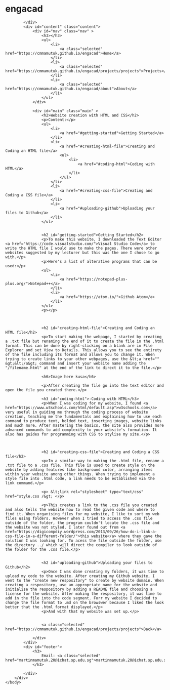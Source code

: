 <html>
    <head>
        <title>engacad</title>
        <link rel="stylesheet" type="text/css" href="../style.css" />
    </head>
    <body>
        <div id="container">
            <div id="header">
                <h1>engacad</h1>

            </div>
            <div id="content" class="content">
                <div id="nav" class="nav" >
                    <h3></h3>
                    <ul>
                        <li>
                            <a class="selected" href="https://cmmamutuk.github.io/engacad">Home</a>
                        </li>
                        <li>
                            <a class="selected" href="https://cmmamutuk.github.io/engacad/projects/projects">Projects</a>
                        </li>
                        <li>
                            <a class="selected" href="https://cmmamutuk.github.io/engacad/about">About</a>
                        </li>
                    </ul>
                </div>

                <div id="main" class="main" >
                    <h2>Website creation with HTML and CSS</h2>
                    <p>Content:</p>
                    <ul>
                        <li>
                            <a href="#getting-started">Getting Started</a>
                        </li>
                        <li>
                            <a href="#creating-html-file">Creating and Coding an HTML file</a>
                            <ul>
                                <li>
                                    <a href="#coding-html">Coding with HTML</a>
                                </li>
                            </ul>
                        </li>
                        <li>
                            <a href="#creating-css-file">Creating and Coding a CSS file</a>
                        </li>
                        <li>
                            <a href="#uploading-github">Uploading your files to Github</a>
                        </li>
                    </ul>


                    <h2 id="getting-started">Getting Started</h2>
                    <p>To make this website, I downloaded the Text Editor <a href="https://code.visualstudio.com/">Visual Studio Code</a> to write the HTML file I would use to make the pages. There were other websites suggested by my lecturer but this was the one I chose to go with.</p>
                    <p>Here's a list of alterative programs that can be used:</p>
                    <ul>
                        <li>
                            <a href="https://notepad-plus-plus.org/">Notepad++</a>
                        </li>
                        <li>
                            <a href="https://atom.io/">Github Atom</a>
                        </li>
                    </ul>
                    <p></p>
                    


                    <h2 id="creating-html-file">Creating and Coding an HTML file</h2>
                    <p>To start making the webpage, I started by creating a .txt file but renaming the end of it to create the file in the .html format. This can be done by right-clicking on a blank are in File Explorer and set View to Details. This allows you to see the entirety of the file including its fornat and allows you to change it. When trying to create links to your other webpages, use the &lt;a href="" &gt;&lt;/a&gt; command and insert your website name adding the "/filename.html" at the end of the link to direct it to the file.</p>
                    
                    <h6>Image here kusa</h6>

                    <p>After creating the file go into the text editor and open the file you created there.</p>

                    <h3 id="coding-html">-Coding with HTML</h3>
                    <p>When I was coding for my website, I found <a href="https://www.w3schools.com/html/default.asp">w3schools.com</a> very useful in guiding me through the coding process of website creation, teaching me the fundamentals and explaining how to use each command to produce text, bolded text, inserting images, website links and much more. After mastering the basics, the site also provides more advanced commands to add complexity to your website's formation. It also has guides for programming with CSS to stylise my site.</p>



                    <h2 id="creating-css-file">Creating and Coding a CSS file</h2>
                    <p>In a similar way to making the .html file, rename a .txt file to a .css file. This file is used to create style on the website by adding features like background color, arranging items within your website among other things. When trying to implement a style file into .html code, a link needs to be established via the link command.</p>
                    
                    <p> &lt;link rel="stylesheet" type="text/css" href="style.css /&gt; </p>
                    
                    <p>This creates a link to the .css file you created and also tells the website how to read the given code and where to find it. When organising files for my website, I like to sort my web files using folders. However when I tried to access the .css file outside of the folder, the program couldn't locate the .css file and the website was not styled. I later found out from <a href="https://digicompdiy.wordpress.com/2013/09/26/how-do-i-link-a-css-file-in-a-different-folder/">this website</a> where they gave the solution I was looking for. To acess the file outside the folder, use the directory ../ which will direct the compiler to look outside of the folder for the .css file.</p>


                    <h2 id="uploading-github">Uploading your files to Github</h2>
                    <p>Once I was done creating my folders, it was time to upload my code to the website. After creating my Github website, I went to the "create new respository" to create by website domain. When creating a respository, use an appropriate name for the website and initialise the respository by adding a README file and choosing a license for the website. After making the respository, it was time to add in the file into the code segment. Forr my website I decided to change the file format to .md on the browswer because I liked the look better that the .html format displayed.</p>
                    <p>And with that my website was set up.</p>


                    <a class="selected" href="https://cmmamutuk.github.io/engacad/projects/projects">Back</a>

                </div>
            </div>
            <div id="footer">
                <h3>
                    Email: <a class="selected" href="martinmamutuk.20@ichat.sp.edu.sg">martinmamutuk.20@ichat.sp.edu.sg</a>
                </h3>

            </div>
        </div>
    </body>
</html>
